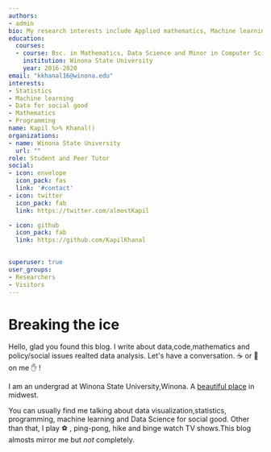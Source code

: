 ```yaml
---
authors:
- admin
bio: My research interests include Applied mathematics, Machine learning, Data Systems,Statistical Inference,Functional Programming, Computational Social Science
education:
  courses:
  - course: Bsc. in Mathematics, Data Science and Minor in Computer Science
    institution: Winona State University
    year: 2016-2020
email: "kkhanal16@winona.edu"
interests:
- Statistics
- Machine learning
- Data for social good
- Mathematics
- Programming
name: Kapil %>% Khanal()
organizations:
- name: Winona State University
  url: ""
role: Student and Peer Tutor
social:
- icon: envelope
  icon_pack: fas
  link: '#contact'
- icon: twitter
  icon_pack: fab
  link: https://twitter.com/almostKapil

- icon: github
  icon_pack: fab
  link: https://github.com/KapilKhanal
  

superuser: true
user_groups:
- Researchers
- Visitors
---
```


# Breaking the ice
Hello, glad you found this blog. I write about data,code,mathematics and policy/social issues realted data analysis. Let's have a conversation.  :coffee: or :beers: on me :hand: !  <br>

I am an undergrad at Winona State University,Winona. A <a href = "https://www.google.com/url?sa=i&source=images&cd=&ved=2ahUKEwie2eCfhtHkAhVwJTQIHeG6DxUQjRx6BAgBEAQ&url=https%3A%2F%2Fwww.flickr.com%2Fphotos%2Fkylekotajarvi%2F6894501926&psig=AOvVaw0QuEJbIhL4UgFjyO3wqzDH&ust=1568575761020272">beautiful place</a> in midwest. 

You can usually find me talking about data visualization,statistics, programming, machine learning and Data Science for social good. Other than that, I play :soccer: , ping-pong, hike and binge watch TV shows.This blog almosts mirror me but *not* completely. 


